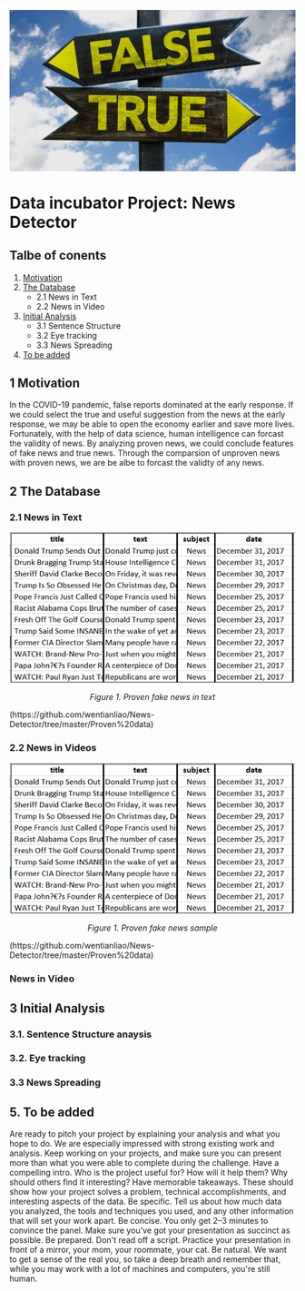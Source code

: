 <p align="center">
<img src="Images/true-false-fake-real-signs-ss-1920_mqs0yk.jpg" width="850"  align="middle"/>

# Data incubator Project: News Detector
## Talbe of conents
1. [Motivation](#1-motivation)
2. [The Database](#2-the-database)
	* 2.1 News in Text
	* 2.2 News in Video
3. [Initial Analysis](#3-Initial-Analysis)
	* 3.1 Sentence Structure 
	* 3.2 Eye tracking 
	* 3.3 News Spreading
3. [To be added](#5-to-be-added)

## 1 Motivation
In the COVID-19 pandemic, false reports dominated at the early response. If we could select the true and useful suggestion from the news at the early response, we may be able to open the economy earlier and save more lives. Fortunately, with the help of data science, human intelligence can forcast the validity of news. By analyzing proven news, we could conclude features of fake news and true news. Through the comparsion of unproven news with proven news, we are be albe to forcast the validty of any news. 

## 2 The Database
### 2.1 News in Text

![](Images/Proven_fake_news_sample.PNG)
<p align="center"><i>Figure 1. Proven fake news in text</i></p>
(https://github.com/wentianliao/News-Detector/tree/master/Proven%20data)

### 2.2 News in Videos 

![](Images/Proven_fake_news_sample.PNG)
<p align="center"><i>Figure 1. Proven fake news sample</i></p>
(https://github.com/wentianliao/News-Detector/tree/master/Proven%20data)

### News in Video

## 3 Initial Analysis
### 3.1. Sentence Structure anaysis

### 3.2. Eye tracking  

### 3.3 News Spreading


## 5. To be added


Are ready to pitch your project by explaining your analysis and what you hope to do. We are especially impressed with strong existing work and analysis.
Keep working on your projects, and make sure you can present more than what you were able to complete during the challenge.
Have a compelling intro. Who is the project useful for? How will it help them? Why should others find it interesting?
Have memorable takeaways. These should show how your project solves a problem, technical accomplishments, and interesting aspects of the data.
Be specific. Tell us about how much data you analyzed, the tools and techniques you used, and any other information that will set your work apart.
Be concise. You only get 2–3 minutes to convince the panel. Make sure you've got your presentation as succinct as possible.
Be prepared. Don't read off a script. Practice your presentation in front of a mirror, your mom, your roommate, your cat.
Be natural. We want to get a sense of the real you, so take a deep breath and remember that, while you may work with a lot of machines and computers, you're still human.
